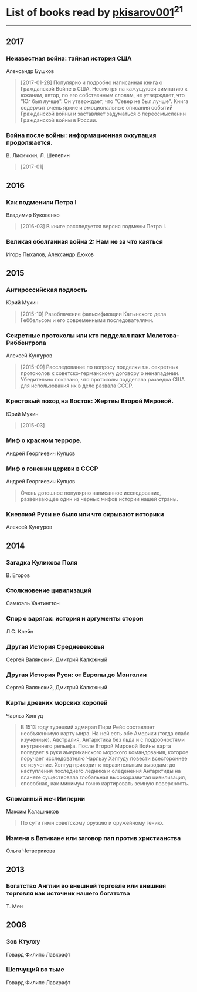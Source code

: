 # List of books read by [pkisarov001](http://openid.yandex.ru/pkisarov001/)<sup>21</sup>
---

## 2017

### Неизвестная война: тайная история США
Александр Бушков
> [2017-01-28] Популярно и подробно написанная книга о Гражданской Войне в США. Несмотря на кажущуюся симпатию к южанам, автор, по его собственным словам, не утверждает, что "Юг был лучше". Он утверждает, что "Север не был лучше". Книга содержит очень яркие и эмоциональные описания событий Гражданской войны и заставляет задуматься о переосмыслении Гражданской войны в России.


### Война после войны: информационная оккупация продолжается.
В. Лисичкин, Л. Шелепин
> [2017-01] 



## 2016

### Как подменили Петра I
Владимир Куковенко
> [2016-03] В книге расследуется версия подмены Петра I.


### Великая оболганная война 2: Нам не за что каяться
Игорь Пыхалов, Александр Дюков



## 2015

### Антироссийская подлость
Юрий Мухин
> [2015-10] Разоблачение фальсификации Катынского дела Геббельсом и его современными последователями.


### Секретные протоколы или кто подделал пакт Молотова-Риббентропа
Алексей Кунгуров
> [2015-09] Расследование по вопросу подделки т.н. секретных протоколов к советско-германскому договору о ненападении. Убедительно показано, что протоколы подделала разведка США для использования их в деле развала СССР.


### Крестовый поход на Восток: Жертвы Второй Мировой.
Юрий Мухин
> [2015-03] 


### Миф о красном терроре.
Андрей Георгиевич Купцов


### Миф о гонении церкви в СССР
Андрей Георгиевич Купцов
> Очень дотошное популярно написанное исследование, развеивающее один из черных мифов истории нашей страны.


### Киевской Руси не было или что скрывают историки
Алексей Кунгуров



## 2014

### Загадка Куликова Поля
В. Егоров


### Столкновение цивилизаций
Самюэль Хантингтон


### Спор о варягах: история и аргументы сторон
Л.С. Клейн


### Другая История Средневековья
Сергей Валянский, Дмитрий Калюжный


### Другая История Руси: от Европы до Монголии
Сергей Валянский, Дмитрий Калюжный


### Карты древних морских королей
Чарльз Хэпгуд
> В 1513 году турецкий адмирал Пири Рейс составляет необъяснимую карту мира. На ней есть обе Америки (тогда слабо изученные), Австралия, Антарктика без льда и с подробностями внутреннего рельефа. После Второй Мировой Войны карта попадает в руки американского морского командования, которое поручает исследователю Чарльзу Хэпгуду повести всестороннее ее изучение. Хэпгуд приходит к поразительным выводам: до наступления последнего ледника и оледенения Антарктиды на планете существовала глобальная высокоразвитая цивилизация, способная, как минимум точно картировать земную поверхность.


### Сломанный меч Империи
Максим Калашников
> По сути гимн советскому оружию и оружейному гению.


### Измена в Ватикане или заговор пап против христианства
Ольга Четверикова



## 2013

### Богатство Англии во внешней торговле или внешняя торговля как источник нашего богатства
Т. Мен



## 2008

### Зов Ктулху
Говард Филипс Лавкрафт


### Шепчущий во тьме
Говард Филипс Лавкрафт



